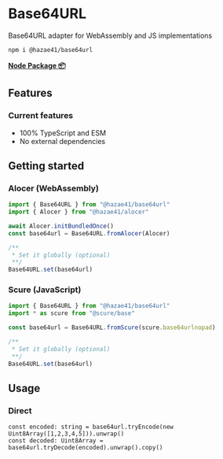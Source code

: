 # Base64URL

Base64URL adapter for WebAssembly and JS implementations

```bash
npm i @hazae41/base64url
```

[**Node Package 📦**](https://www.npmjs.com/package/@hazae41/base64url)

## Features

### Current features
- 100% TypeScript and ESM
- No external dependencies

## Getting started

### Alocer (WebAssembly)

```typescript
import { Base64URL } from "@hazae41/base64url"
import { Alocer } from "@hazae41/alocer"

await Alocer.initBundledOnce()
const base64url = Base64URL.fromAlocer(Alocer)

/**
 * Set it globally (optional)
 **/
Base64URL.set(base64url)
```

### Scure (JavaScript)

```typescript
import { Base64URL } from "@hazae41/base64url"
import * as scure from "@scure/base"

const base64url = Base64URL.fromScure(scure.base64urlnopad)

/**
 * Set it globally (optional)
 **/
Base64URL.set(base64url)
```

## Usage

### Direct

```tsx
const encoded: string = base64url.tryEncode(new Uint8Array([1,2,3,4,5])).unwrap()
const decoded: Uint8Array = base64url.tryDecode(encoded).unwrap().copy()
```